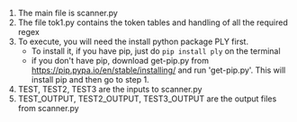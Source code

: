 1. The main file is scanner.py
2. The file tok1.py contains the token tables and handling of all the required regex
3. To execute, you will need the install python package PLY first.
	- To install it, if you have pip, just do `pip install ply` on the terminal
	- if you don't have pip, download get-pip.py from https://pip.pypa.io/en/stable/installing/ and run 'get-pip.py'. This will install pip and then go to step 1.
4. TEST, TEST2, TEST3 are the inputs to scanner.py
5. TEST_OUTPUT,  TEST2_OUTPUT, TEST3_OUTPUT are the output files from scanner.py
